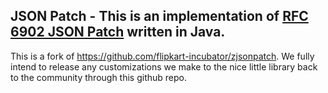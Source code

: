 ## JSON Patch - This is an implementation of  [RFC 6902 JSON Patch](http://tools.ietf.org/html/rfc6902) written in Java.

This is a fork of https://github.com/flipkart-incubator/zjsonpatch. We fully intend to release any customizations we make to the nice little library back to the community through this github repo.
